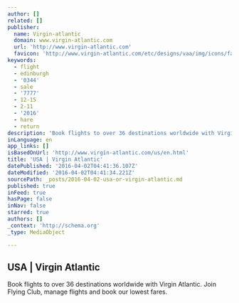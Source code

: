 ```yaml
---
author: []
related: []
publisher:
  name: Virgin-atlantic
  domain: www.virgin-atlantic.com
  url: 'http://www.virgin-atlantic.com'
  favicon: 'http://www.virgin-atlantic.com/etc/designs/vaa/img/icons/favicon.ico'
keywords:
  - flight
  - edinburgh
  - '0344'
  - sale
  - '7777'
  - 12-15
  - 2-11
  - '2016'
  - hare
  - return
description: 'Book flights to over 36 destinations worldwide with Virgin Atlantic. Join Flying Club, manage flights and book our lowest fares.'
inLanguage: en
app_links: []
isBasedOnUrl: 'http://www.virgin-atlantic.com/us/en.html'
title: 'USA | Virgin Atlantic'
datePublished: '2016-04-02T04:41:36.107Z'
dateModified: '2016-04-02T04:41:34.221Z'
sourcePath: _posts/2016-04-02-usa-or-virgin-atlantic.md
published: true
inFeed: true
hasPage: false
inNav: false
starred: true
authors: []
_context: 'http://schema.org'
_type: MediaObject

---
```

<article style=""><h1>USA | Virgin Atlantic</h1><p>Book flights to over 36 destinations worldwide with Virgin Atlantic. Join Flying Club, manage flights and book our lowest fares.</p></article>